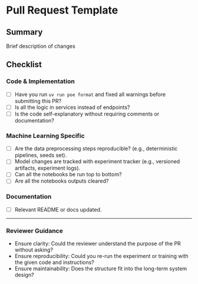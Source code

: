 # Pull Request Template

## Summary

Brief description of changes

## Checklist

### Code & Implementation
- [ ] Have you run `uv run poe format` and fixed all warnings before submitting 
this PR?
- [ ] Is all the logic in services instead of endpoints?
- [ ] Is the code self-explanatory without requiring comments or documentation?

### Machine Learning Specific
- [ ] Are the data preprocessing steps reproducible? (e.g., deterministic pipelines, seeds set).
- [ ] Model changes are tracked with experiment tracker (e.g., versioned 
artifacts, experiment logs).
- [ ] Can all the notebooks be run top to bottom?
- [ ] Are all the notebooks outputs cleared?

### Documentation
- [ ] Relevant README or docs updated.

---

### Reviewer Guidance
- Ensure clarity: Could the reviewer understand the purpose of the PR without
asking?  
- Ensure reproducibility: Could you re-run the experiment or training with the 
given code and instructions?  
- Ensure maintainability: Does the structure fit into the long-term system
design?  
